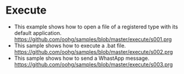 # Execute

* This example shows how to open a file of a registered type with its default application.
https://github.com/oohg/samples/blob/master/execute/s001.prg
* This sample shows how to execute a .bat file.
https://github.com/oohg/samples/blob/master/execute/s002.prg
* This sample shows how to send a WhastApp message.
https://github.com/oohg/samples/blob/master/execute/s003.prg

